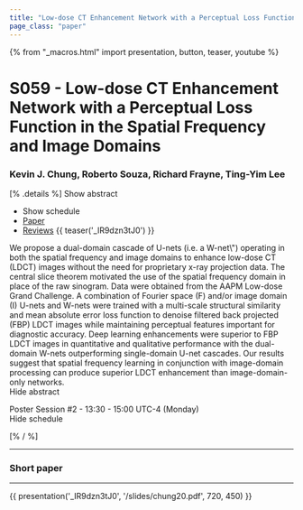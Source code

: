 ```yaml
---
title: "Low-dose CT Enhancement Network with a Perceptual Loss Function in the Spatial Frequency and Image Domains"
page_class: "paper"
---
```


{% from "_macros.html" import presentation, button, teaser, youtube %}

# S059 - Low-dose CT Enhancement Network with a Perceptual Loss Function in the Spatial Frequency and Image Domains

### Kevin J. Chung, Roberto Souza, Richard Frayne, Ting-Yim Lee

[% .details %]
<a class="toggle_visibility" data-selector=".abstract" data-level="3">Show abstract</a>
- <a class="toggle_visibility" data-selector=".schedule" data-level="3">Show schedule</a>
- <a href="https://openreview.net/pdf?id=rw5BswbvMB">Paper</a>
- <a href="https://openreview.net/forum?id=rw5BswbvMB">Reviews</a>
{{ teaser('_IR9dzn3tJ0') }}

<p>
    <span class="abstract">
        We propose a dual-domain cascade of U-nets (i.e. a W-net\") operating in both the spatial frequency and image domains to enhance low-dose CT (LDCT) images without the need for proprietary x-ray projection data. The central slice theorem motivated the use of the spatial frequency domain in place of the raw sinogram. Data were obtained from the AAPM Low-dose Grand Challenge. A combination of Fourier space (F) and/or image domain (I) U-nets and W-nets were trained with a multi-scale structural similarity and mean absolute error loss function to denoise filtered back projected (FBP) LDCT images while maintaining perceptual features important for diagnostic accuracy. Deep learning enhancements were superior to FBP LDCT images in quantitative and qualitative performance with the dual-domain W-nets outperforming single-domain U-net cascades. Our results suggest that spatial frequency learning in conjunction with image-domain processing can produce superior LDCT enhancement than image-domain-only networks. 
        <br>
        <span class="actions"><a class="toggle_visibility" data-level="2">Hide abstract</a></span>
    </span>
</p>

<p>
    <span class="schedule">
        Poster Session #2  - 13:30 - 15:00 UTC-4 (Monday)
        <br>
        <span class="actions"><a class="toggle_visibility" data-level="2">Hide schedule</a></span>
    </span>
</p>

<!-- {{ button("Access paper channel", "https://chat.midl.io/channel/s059") }} -->
[% / %]

---

### Short paper

---

{{ presentation('_IR9dzn3tJ0', '/slides/chung20.pdf', 720, 450) }}